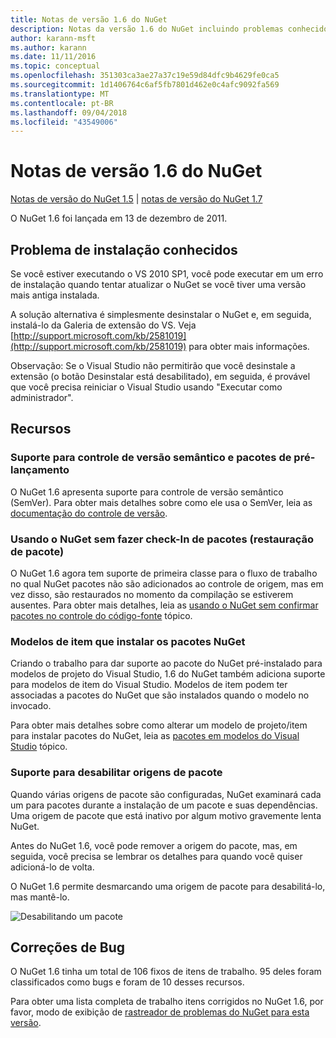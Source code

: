 ```yaml
---
title: Notas de versão 1.6 do NuGet
description: Notas da versão 1.6 do NuGet incluindo problemas conhecidos, correções de bugs, recursos adicionados e DCRs.
author: karann-msft
ms.author: karann
ms.date: 11/11/2016
ms.topic: conceptual
ms.openlocfilehash: 351303ca3ae27a37c19e59d84dfc9b4629fe0ca5
ms.sourcegitcommit: 1d1406764c6af5fb7801d462e0c4afc9092fa569
ms.translationtype: MT
ms.contentlocale: pt-BR
ms.lasthandoff: 09/04/2018
ms.locfileid: "43549006"
---
```

 # <a name="nuget-16-release-notes"></a>Notas de versão 1.6 do NuGet

[Notas de versão do NuGet 1.5](../release-notes/nuget-1.5.md) | [notas de versão do NuGet 1.7](../release-notes/nuget-1.7.md)

O NuGet 1.6 foi lançada em 13 de dezembro de 2011.

## <a name="known-installation-issue"></a>Problema de instalação conhecidos
Se você estiver executando o VS 2010 SP1, você pode executar em um erro de instalação quando tentar atualizar o NuGet se você tiver uma versão mais antiga instalada.

A solução alternativa é simplesmente desinstalar o NuGet e, em seguida, instalá-lo da Galeria de extensão do VS.  Veja [http://support.microsoft.com/kb/2581019](http://support.microsoft.com/kb/2581019) para obter mais informações.

Observação: Se o Visual Studio não permitirão que você desinstale a extensão (o botão Desinstalar está desabilitado), em seguida, é provável que você precisa reiniciar o Visual Studio usando "Executar como administrador".

## <a name="features"></a>Recursos

### <a name="support-for-semantic-versioning-and-prerelease-packages"></a>Suporte para controle de versão semântico e pacotes de pré-lançamento
O NuGet 1.6 apresenta suporte para controle de versão semântico (SemVer). Para obter mais detalhes sobre como ele usa o SemVer, leia as [documentação do controle de versão](../create-packages/prerelease-packages.md).

### <a name="using-nuget-without-checking-in-packages-package-restore"></a>Usando o NuGet sem fazer check-In de pacotes (restauração de pacote)
O NuGet 1.6 agora tem suporte de primeira classe para o fluxo de trabalho no qual NuGet pacotes não são adicionados ao controle de origem, mas em vez disso, são restaurados no momento da compilação se estiverem ausentes. Para obter mais detalhes, leia as [usando o NuGet sem confirmar pacotes no controle do código-fonte](../consume-packages/packages-and-source-control.md) tópico.

### <a name="item-templates-that-install-nuget-packages"></a>Modelos de item que instalar os pacotes NuGet
Criando o trabalho para dar suporte ao pacote do NuGet pré-instalado para modelos de projeto do Visual Studio, 1.6 do NuGet também adiciona suporte para modelos de item do Visual Studio. Modelos de item podem ter associadas a pacotes do NuGet que são instalados quando o modelo no invocado.

Para obter mais detalhes sobre como alterar um modelo de projeto/item para instalar pacotes do NuGet, leia as [pacotes em modelos do Visual Studio](../visual-studio-extensibility/visual-studio-templates.md) tópico.

### <a name="support-for-disabling-package-sources"></a>Suporte para desabilitar origens de pacote
Quando várias origens de pacote são configuradas, NuGet examinará cada um para pacotes durante a instalação de um pacote e suas dependências. Uma origem de pacote que está inativo por algum motivo gravemente lenta NuGet.

Antes do NuGet 1.6, você pode remover a origem do pacote, mas, em seguida, você precisa se lembrar os detalhes para quando você quiser adicioná-lo de volta.

O NuGet 1.6 permite desmarcando uma origem de pacote para desabilitá-lo, mas mantê-lo.

![Desabilitando um pacote](./media/package-source-with-disabled-source.png)

## <a name="bug-fixes"></a>Correções de Bug
O NuGet 1.6 tinha um total de 106 fixos de itens de trabalho. 95 deles foram classificados como bugs e foram de 10 desses recursos.

Para obter uma lista completa de trabalho itens corrigidos no NuGet 1.6, por favor, modo de exibição de [rastreador de problemas do NuGet para esta versão](http://nuget.codeplex.com/workitem/list/advanced?keyword=&status=Closed&type=All&priority=All&release=NuGet%201.6&assignedTo=All&component=All&sortField=Votes&sortDirection=Descending&page=0).

